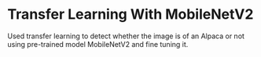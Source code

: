 # Transfer Learning With MobileNetV2
Used transfer learning to detect whether the image is of an Alpaca or not using pre-trained model MobileNetV2 and fine tuning it.
